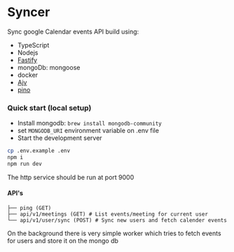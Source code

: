 # Syncer
Sync google Calendar events API
build using:
  - TypeScript
  - Nodejs
  - [Fastify](https://www.fastify.io)
  - mongoDb: mongoose
  - docker
  - [Ajv](https://ajv.js.org)
  - [pino](https://getpino.io)

### Quick start (local setup)

- Install mongodb: `brew install mongodb-community`
- set `MONGODB_URI` environment variable on .env file
- Start the development server

```sh
cp .env.example .env
npm i
npm run dev
```
The http service should be run at port 9000

#### API's

    ├── ping (GET)
    ├── api/v1/meetings (GET) # List events/meeting for current user
    └── api/v1/user/sync (POST) # Sync new users and fetch calender events

  On the background there is very simple worker which tries to fetch events for users and store it on the mongo db